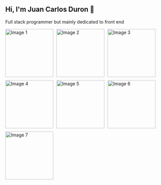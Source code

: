 ## Hi, I'm Juan Carlos Duron 👋

Full stack programmer but mainly dedicated to front end

<div style="display: flex; flex-wrap: wrap; gap: 10px;">
    <img src="https://github.com/user-attachments/assets/2ace3343-633e-437e-8a29-c9aaaa0336e8" alt="Image 1" width="150" height="150">
    <img src="https://github.com/user-attachments/assets/811338e2-44fd-4f4f-857f-c52a9fd8e8ed" alt="Image 2" width="150" height="150">
    <img src="https://github.com/user-attachments/assets/229bf634-9297-4dcb-b0f7-1ac8fda84ffc" alt="Image 3" width="150" height="150">
    <img src="https://github.com/user-attachments/assets/c73029bb-8698-4286-b7b5-7e3e47c36d65" alt="Image 4" width="150" height="150">
    <img src="https://github.com/user-attachments/assets/feb1047e-5b47-4cc6-8630-fb6608665a38" alt="Image 5" width="150" height="150">
    <img src="https://github.com/user-attachments/assets/d945e1ac-52f6-4665-b697-14cd19559c05" alt="Image 6" width="150" height="150">
    <img src="https://github.com/user-attachments/assets/4b1feded-5969-4dd0-866b-0bf1413bebc0" alt="Image 7" width="150" height="150">
</div>
